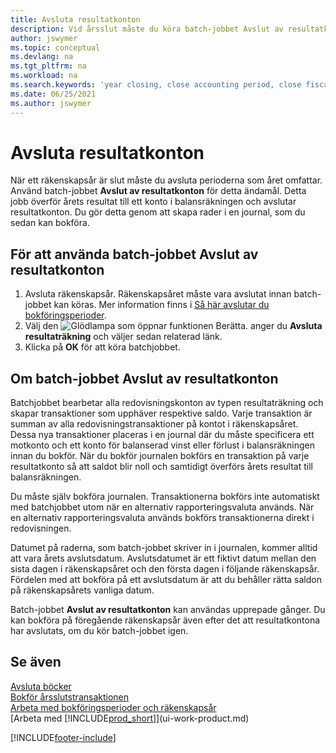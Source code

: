 ```yaml
---
title: Avsluta resultatkonton
description: Vid årsslut måste du köra batch-jobbet Avslut av resultatkonton för att avsluta bokföringsperioder som utgör räkenskapsåret.
author: jswymer
ms.topic: conceptual
ms.devlang: na
ms.tgt_pltfrm: na
ms.workload: na
ms.search.keywords: 'year closing, close accounting period, close fiscal year, bank account detailed trial balance'
ms.date: 06/25/2021
ms.author: jswymer
---
```

# <a name="closing-income-statement-accounts"></a>Avsluta resultatkonton
När ett räkenskapsår är slut måste du avsluta perioderna som året omfattar. Använd batch-jobbet **Avslut av resultatkonton** för detta ändamål. Detta jobb överför årets resultat till ett konto i balansräkningen och avslutar resultatkonton. Du gör detta genom att skapa rader i en journal, som du sedan kan bokföra.

## <a name="to-run-the-close-income-statement-batch-job"></a>För att använda batch-jobbet Avslut av resultatkonton
1. Avsluta räkenskapsår. Räkenskapsåret måste vara avslutat innan batch-jobbet kan köras. Mer information finns i [Så här avslutar du bokföringsperioder](year-close-account-periods.md).
2. Välj den ![Glödlampa som öppnar funktionen Berätta.](media/ui-search/search_small.png "Berätta för mig vad du vill göra") anger du **Avsluta resultaträkning** och väljer sedan relaterad länk.
3. Klicka på **OK** för att köra batchjobbet.

## <a name="about-the-close-income-statement-batch-job"></a>Om batch-jobbet Avslut av resultatkonton
Batchjobbet bearbetar alla redovisningskonton av typen resultaträkning och skapar transaktioner som upphäver respektive saldo. Varje transaktion är summan av alla redovisningstransaktioner på kontot i räkenskapsåret. Dessa nya transaktioner placeras i en journal där du måste specificera ett motkonto och ett konto för balanserad vinst eller förlust i balansräkningen innan du bokför. När du bokför journalen bokförs en transaktion på varje resultatkonto så att saldot blir noll och samtidigt överförs årets resultat till balansräkningen.

Du måste själv bokföra journalen. Transaktionerna bokförs inte automatiskt med batchjobbet utom när en alternativ rapporteringsvaluta används. När en alternativ rapporteringsvaluta används bokförs transaktionerna direkt i redovisningen.

Datumet på raderna, som batch-jobbet skriver in i journalen, kommer alltid att vara årets avslutsdatum. Avslutsdatumet är ett fiktivt datum mellan den sista dagen i räkenskapsåret och den första dagen i följande räkenskapsår. Fördelen med att bokföra på ett avslutsdatum är att du behåller rätta saldon på räkenskapsårets vanliga datum.

Batch-jobbet **Avslut av resultatkonton** kan användas upprepade gånger. Du kan bokföra på föregående räkenskapsår även efter det att resultatkontona har avslutats, om du kör batch-jobbet igen.

## <a name="see-also"></a>Se även

[Avsluta böcker](year-close-books.md)  
[Bokför årsslutstransaktionen](year-how-post-year-end-close-entry.md)  
[Arbeta med bokföringsperioder och räkenskapsår](finance-accounting-periods-and-fiscal-years.md)  
[Arbeta med [!INCLUDE[prod_short](includes/prod_short.md)]](ui-work-product.md)


[!INCLUDE[footer-include](includes/footer-banner.md)]
